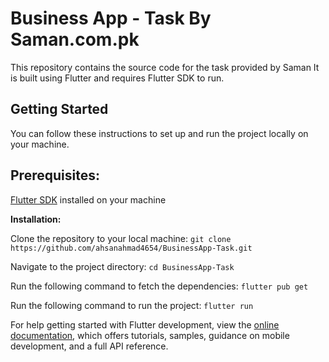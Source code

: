 # Business App - Task By Saman.com.pk

This repository contains the source code for the task provided by Saman It is built using Flutter and requires Flutter SDK to run.

## Getting Started

You can follow these instructions to set up and run the project locally on your machine.

## Prerequisites:
[Flutter SDK](https://flutter.dev/) installed on your machine

**Installation:**

Clone the repository to your local machine:
```git clone https://github.com/ahsanahmad4654/BusinessApp-Task.git```

Navigate to the project directory:
```cd BusinessApp-Task```

Run the following command to fetch the dependencies:
```flutter pub get```


Run the following command to run the project:
```flutter run```

For help getting started with Flutter development, view the
[online documentation](https://docs.flutter.dev/), which offers tutorials,
samples, guidance on mobile development, and a full API reference.
